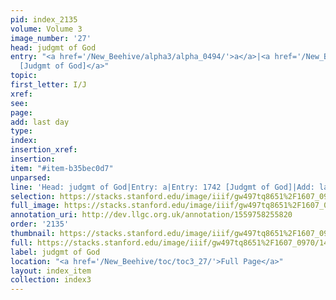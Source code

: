 ```yaml
---
pid: index_2135
volume: Volume 3
image_number: '27'
head: judgmt of God
entry: "<a href='/New_Beehive/alpha3/alpha_0494/'>a</a>|<a href='/New_Beehive/toc/toc2_339/'>1742
  [Judgmt of God]</a>"
topic: 
first_letter: I/J
xref: 
see: 
page: 
add: last day
type: 
index: 
insertion_xref: 
insertion: 
item: "#item-b35bec0d7"
unparsed: 
line: 'Head: judgmt of God|Entry: a|Entry: 1742 [Judgmt of God]|Add: last day|#item-b35bec0d7'
selection: https://stacks.stanford.edu/image/iiif/gw497tq8651%2F1607_0970/143,1909,595,173/full/0/default.jpg
full_image: https://stacks.stanford.edu/image/iiif/gw497tq8651%2F1607_0970/full/full/0/default.jpg
annotation_uri: http://dev.llgc.org.uk/annotation/1559758255820
order: '2135'
thumbnail: https://stacks.stanford.edu/image/iiif/gw497tq8651%2F1607_0970/143,1909,595,173/150,/0/default.jpg
full: https://stacks.stanford.edu/image/iiif/gw497tq8651%2F1607_0970/143,1909,595,173/full/0/default.jpg
label: judgmt of God
location: "<a href='/New_Beehive/toc/toc3_27/'>Full Page</a>"
layout: index_item
collection: index3
---
```

